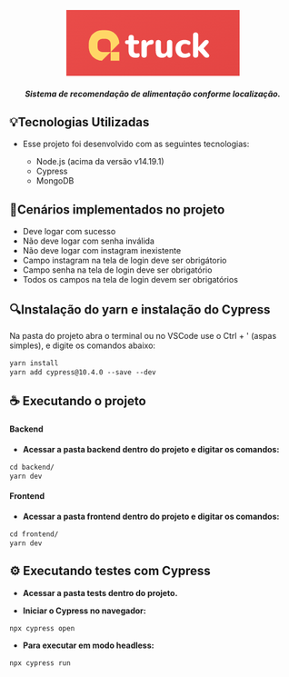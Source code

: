 <center>

![Logo](https://raw.githubusercontent.com/eduardacf/qtruck-bootcamp-cypress/master/tests/img/logo.png)

 <h5>Sistema de recomendação de alimentação conforme localização.</h5>

</center>

## 💡Tecnologias Utilizadas
- Esse projeto foi desenvolvido com as seguintes tecnologias:

	- Node.js (acima da versão v14.19.1)
	- Cypress
	- MongoDB
	
## 📰Cenários implementados no projeto
- Deve logar com sucesso
- Não deve logar com senha inválida
- Não deve logar com instagram inexistente
- Campo instagram na tela de login deve ser obrigátorio
- Campo senha na tela de login deve ser obrigatório
- Todos os campos na tela de login devem ser obrigatórios

## 🔍Instalação do yarn e instalação do Cypress
Na pasta do projeto abra o terminal ou no VSCode use o Ctrl + ' (aspas simples), e digite os comandos abaixo:

```
yarn install
yarn add cypress@10.4.0 --save --dev
```


## ☕ Executando o projeto

#### Backend
- **Acessar a pasta backend dentro do projeto e digitar os comandos:**
```
cd backend/
yarn dev
```


#### Frontend
- **Acessar a pasta frontend dentro do projeto e digitar os comandos:**
```
cd frontend/
yarn dev
```

## ⚙️ Executando testes com Cypress 
- **Acessar a pasta tests dentro do projeto.**

- **Iniciar o Cypress no navegador:**
```
npx cypress open
```

- **Para executar em modo headless:**
```
npx cypress run
```
